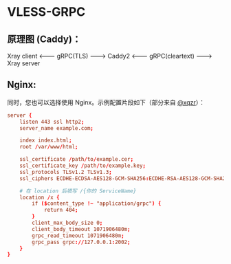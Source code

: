 # VLESS-GRPC

## 原理图 (Caddy)：
Xray client <--- gRPC(TLS) ---> Caddy2 <--- gRPC(cleartext) ---> Xray server

## Nginx:

同时，您也可以选择使用 Nginx。示例配置片段如下（部分来自 [@xqzr](https://github.com/xqzr)）：
```conf
server {
    listen 443 ssl http2;
    server_name example.com;

    index index.html;
    root /var/www/html;

    ssl_certificate /path/to/example.cer;
    ssl_certificate_key /path/to/example.key;
    ssl_protocols TLSv1.2 TLSv1.3;
	ssl_ciphers ECDHE-ECDSA-AES128-GCM-SHA256:ECDHE-RSA-AES128-GCM-SHA256:ECDHE-ECDSA-AES256-GCM-SHA384:ECDHE-RSA-AES256-GCM-SHA384:ECDHE-ECDSA-CHACHA20-POLY1305:ECDHE-RSA-CHACHA20-POLY1305:DHE-RSA-AES128-GCM-SHA256:DHE-RSA-AES256-GCM-SHA384;

    # 在 location 后填写 /{你的 ServiceName}
    location /x {
        if ($content_type !~ "application/grpc") {
            return 404;
        }
        client_max_body_size 0;
        client_body_timeout 1071906480m;
        grpc_read_timeout 1071906480m;
        grpc_pass grpc://127.0.0.1:2002;
    }
}

```
